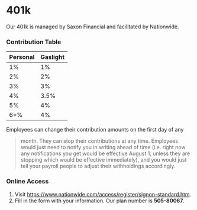 # 401k

Our 401k is managed by Saxon Financial and facilitated by Nationwide.

### Contribution Table

Personal | Gaslight
----------- | ----------
1%          | 1%
2%          | 2%
3%          | 3%
4%          | 3.5%
5%          | 4%
6+%        | 4%
Employees can change their contribution amounts on the first day of any
> month.  They can stop their contributions at any time.  Employees would
> just need to notify you in writing ahead of time (i.e. right now any
> notifications you get would be effective August 1, unless they are
> stopping
> which would be effective immediately), and you would just tell your
> payroll
> people to adjust their withholdings accordingly.
>
### Online Access

1. Visit https://www.nationwide.com/access/register/signon-standard.htm.
2. Fill in the form with your information. Our plan number is **505-80067**.
